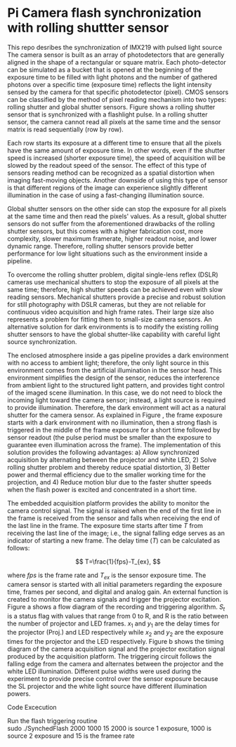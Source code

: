 # Pi Camera flash synchronization with rolling shuttter sensor
 This repo desribes the synchronization of IMX219 with pulsed light source
The camera sensor is built as an array of photodetectors that are generally aligned in the shape of a rectangular or square matrix. Each photo-detector can be simulated as a bucket that is opened at the beginning of the exposure time to be filled with light photons and the number of gathered photons over a specific time (exposure time) reflects the light intensity sensed by the camera for that specific photodetector (pixel). CMOS sensors can be classified by the method of pixel reading mechanism into two types: rolling shutter and global shutter sensors. Figure  shows a rolling shutter sensor that is synchronized with a flashlight pulse. In a rolling shutter sensor, the camera cannot read all pixels at the same time and the sensor matrix is read sequentially (row by row). 

Each row starts its exposure at a different time to ensure that all the pixels have the same amount of exposure time. In other words, even if the shutter speed is increased (shorter exposure time), the speed of acquisition will be slowed by the readout speed of the sensor. The effect of this type of sensors reading method can be recognized as a spatial distortion when imaging fast-moving objects. Another downside of using this type of sensor is that different regions of the image can experience slightly different illumination in the case of using a fast-changing illumination source.
	
 Global shutter sensors on the other side can stop the exposure for all pixels at the same time and then read the pixels' values. As a result, global shutter sensors do not suffer from the aforementioned drawbacks of the rolling shutter sensors, but this comes with a higher fabrication cost, more complexity, slower maximum framerate, higher readout noise, and lower dynamic range. Therefore, rolling shutter sensors provide better performance for low light situations such as the environment inside a pipeline. 
	
 To overcome the rolling shutter problem, digital single-lens reflex (DSLR) cameras use mechanical shutters to stop the exposure of all pixels at the same time; therefore, high shutter speeds can be achieved even with slow reading sensors. Mechanical shutters provide a precise and robust solution for still photography with DSLR cameras, but they are not reliable for continuous video acquisition and high frame rates. Their large size also represents a problem for fitting them to small-size camera sensors. An alternative solution for dark environments is to modify the existing rolling shutter sensors to have the global shutter-like capability with careful light source synchronization. 
	
	 
The enclosed atmosphere inside a gas pipeline provides a dark environment with no access to ambient light; therefore, the only light source in this environment comes from the artificial illumination in the sensor head. This environment simplifies the design of the sensor, reduces the interference from ambient light to the structured light pattern, and provides tight control of the imaged scene illumination. In this case, we do not need to block the incoming light toward the camera sensor; instead, a light source is required to provide illumination. Therefore, the dark environment will act as a natural shutter for the camera sensor. As explained in Figure  , the frame exposure starts with a dark environment with no illumination, then a strong flash is triggered in the middle of the frame exposure for a short time followed by sensor readout (the pulse period must be smaller than the exposure to guarantee even illumination across the frame). The implementation of this solution provides the following advantages: a) Allow synchronized acquisition by alternating between the projector and white LED, 2) Solve rolling shutter problem and thereby reduce spatial distortion, 3) Better power and thermal efficiency due to the smaller working time for the projection, and 4) Reduce motion blur due to the faster shutter speeds when the flash power is excited and concentrated in a short time.
	
The embedded acquisition platform provides the ability to monitor the camera control signal. The signal is raised when the end of the first line in the frame is received from the sensor and falls when receiving the end of the last line in the frame. The exposure time starts after time $T$ from receiving the last line of the image; i.e., the signal falling edge serves as an indicator of starting a new frame.  The delay time ($T$) can be calculated as follows:
	
$$
T=\frac{1}{fps}-T_{ex},
$$
	
where $fps$ is the frame rate and $T_{ex}$ is the sensor exposure time. The camera sensor is started with all initial parameters regarding the exposure time, frames per second, and digital and analog gain. An external function is created to monitor the camera signals and trigger the projector excitation. Figure a shows a flow diagram of the recording and triggering algorithm. $S_t$ is a status flag with values that range from 0 to R, and R is the ratio between the number of projector and LED frames. $x_1$ and $y_1$ are the delay times for the projector (Proj.) and LED respectively while $x_2$ and $y_2$ are the exposure times for the projector and the LED respectively. Figure b shows the timing diagram of the camera acquisition signal and the projector excitation signal produced by the acquisition platform. The triggering circuit follows the falling edge from the camera and alternates between the projector and the white LED illumination. Different pulse widths were used during the experiment to provide precise control over the sensor exposure because the SL projector and the white light source have different illumination powers.
	

Code Excecution
 
Run the flash triggering routine\
	sudo ./SynchedFlash 2000 1000 15
2000 is source 1 exposure, 1000 is source 2 exposure and 15 is the framee rate



